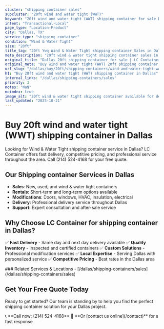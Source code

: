 ```yaml
---
cluster: "shipping container sales"
subcluster: "20ft wind and water tight (WWT)"
keyword: "20ft wind and water tight (WWT) shipping container for sale Dallas, TX"
intent: "Transactional-Local"
page_type: "Location-Product"
city: "Dallas, TX"
service_type: "shipping container"
condition: "Wind & Water Tight"
size: "20ft"
title_tag: "20ft Ywq Wind & Water Tight shipping container Sales in Dallas ☎ (214) 524-4168 | LC Container"
meta_description: "20ft wind & water tight shipping container sales in Dallas. Fast delivery, competitive pricing. Serving shipping containers area. Quote ID: IEE. Call (214) 524-4168 for your free quote today."
original_title: "Dallas 20ft shipping container for sale | LC Container"
original_meta: "Buy wind and water tight (WWT) 20ft shipping container sale with local delivery in Dallas, TX. LC Container — local Since 2003. Request a fast quote today."
url_slug: "/dallas/buy/20ft/shipping-containers/wind-and-water-tight-wwt"
h1: "Buy 20ft wind and water tight (WWT) shipping container in Dallas"
internal_links: "/dallas/shipping-containers/sales"
priority: 3
notes: "NaN"
noindex: true
image_alt: "20ft wind & water tight shipping container available for delivery in Dallas"
last_updated: "2025-10-21"
---
```

# Buy 20ft wind and water tight (WWT) shipping container in Dallas


Looking for Wind & Water Tight shipping container service in Dallas? LC Container offers fast delivery, competitive pricing, and professional service throughout the area. Call (214) 524-4168 for your free quote.

## Our Shipping container Services in Dallas

- **Sales**: New, used, and wind & water tight containers
- **Rentals**: Short-term and long-term options available
- **Modifications**: Doors, windows, HVAC, insulation, electrical
- **Delivery**: Professional delivery service throughout Dallas
- **Support**: Expert consultation and after-sale service

## Why Choose LC Container for shipping container in Dallas?

✅ **Fast Delivery** - Same day and next day delivery available
✅ **Quality Inventory** - Inspected and certified containers
✅ **Custom Solutions** - Professional modification services
✅ **Local Expertise** - Serving Dallas with personalized service
✅ **Competitive Pricing** - Best rates in the Dallas area

<div data-section="internal-links">
### Related Services & Locations
- [/dallas/shipping-containers/sales](/dallas/shipping-containers/sales)
</div>

## Get Your Free Quote Today

Ready to get started? Our team is standing by to help you find the perfect shipping container solution for your Dallas project.

<div data-section="cta">
📞 **Call now: (214) 524-4168**
📧 **Or [contact us online](/contact)** for a fast response
</div>

<script type="application/ld+json">
{
  "@context": "https://schema.org",
  "@type": "FAQPage",
  "mainEntity": [
    {
      "@type": "Question",
      "name": "How much does shipping container delivery cost in Dallas?",
      "acceptedAnswer": {
        "@type": "Answer",
        "text": "Delivery costs vary by distance and container size. Most deliveries in Dallas range from $150-$300. We offer competitive rates and transparent pricing. Call (214) 524-4168 for an exact quote based on your specific location."
      }
    },
    {
      "@type": "Question",
      "name": "What shipping container sizes do you have available in Dallas?",
      "acceptedAnswer": {
        "@type": "Answer",
        "text": "We stock 10ft, 20ft, 40ft, and 40ft high cube containers in Dallas. Available in new, used, and wind & water tight conditions. Call (214) 524-4168 to check current inventory."
      }
    },
    {
      "@type": "Question",
      "name": "Do you offer financing or payment plans for shipping container?",
      "acceptedAnswer": {
        "@type": "Answer",
        "text": "We accept major credit cards, checks, and can discuss commercial terms for bulk purchases. Flexible payment options available. Call (214) 524-4168 to discuss financing options."
      }
    },
    {
      "@type": "Question",
      "name": "Can you customize shipping container in Dallas?",
      "acceptedAnswer": {
        "@type": "Answer",
        "text": "Yes — we perform modifications like additional doors, windows, HVAC systems, insulation, electrical work, and custom shelving. Professional installation available. Request a custom quote at (214) 524-4168."
      }
    }
  ]
}
</script>

<script type="application/ld+json">
{
  "@context": "https://schema.org",
  "@type": "LocalBusiness",
  "name": "LC Container",
  "description": "Professional shipping container sales and modification services in Dallas",
  "telephone": "(214) 524-4168",
  "address": {
    "@type": "PostalAddress",
    "addressLocality": "Dallas",
    "addressRegion": "TX",
    "addressCountry": "US"
  },
  "areaServed": {
    "@type": "City",
    "name": "Dallas"
  },
  "serviceType": "shipping container",
  "priceRange": "$$$"
}
</script>
